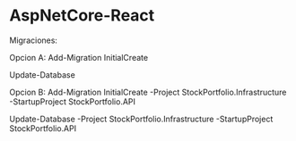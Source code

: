# AspNetCore-React
Migraciones:

Opcion A:
Add-Migration InitialCreate 

Update-Database 

Opcion B: 
Add-Migration InitialCreate -Project StockPortfolio.Infrastructure -StartupProject StockPortfolio.API

Update-Database -Project StockPortfolio.Infrastructure -StartupProject StockPortfolio.API
